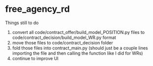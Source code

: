 # free_agency_rd


Things still to do
1. convert all code/contract_offer/build_model_POSITION.py files to code/contract_decision/build_model_WR.py format
2. move those files to code/contract_decision folder
3. fold those files into contract_main.py (should just be a couple lines importing the file and then calling the function like I did for WRs)
4. continue to improve UI